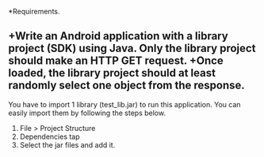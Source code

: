 *Requirements.

+Write an Android application with a library project (SDK) using Java. Only the library project should make an HTTP GET request.
+Once loaded, the library project should at least randomly select one object from the response.
-------------------------------------------------------------------------------------------------------------------------------------------------------------
You have to import 1 library (test_lib.jar) to run this application. 
You can easily import them by following the steps below.

1.	File > Project Structure
2.	Dependencies tap
3.	Select the jar files and add it.
